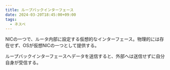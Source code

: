 ```yaml
---
title: ループバックインターフェース
date: 2024-03-20T18:45:00+09:00
tags:
  - ネスペ
---
```


NICの一つで、ルータ内部に設定する仮想的なインターフェース。物理的には存在せず、OSが仮想NICの一つとして提供する。

ループバックインターフェースへデータを送信すると、外部へは送信せずに自分自身が受信する。
